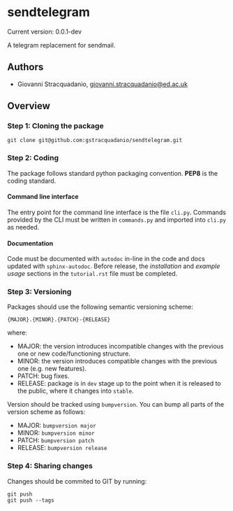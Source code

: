 # sendtelegram

Current version: 0.0.1-dev

A telegram replacement for sendmail.

## Authors

* Giovanni Stracquadanio, giovanni.stracquadanio@ed.ac.uk

## Overview

### Step 1: Cloning the package

    git clone git@github.com:gstracquadanio/sendtelegram.git

### Step 2: Coding
The package follows standard python packaging convention.
**PEP8** is the coding standard.

#### Command line interface
The entry point for the command line interface is the file `cli.py`.
Commands provided by the CLI must be written in `commands.py` and imported into `cli.py` as needed.

#### Documentation
Code must be documented with `autodoc` in-line in the code and docs updated with `sphinx-autodoc`.
Before release, the *installation* and *example usage* sections in the `tutorial.rst` file must be completed.

### Step 3: Versioning
Packages should use the following semantic versioning scheme:
```
{MAJOR}.{MINOR}.{PATCH}-{RELEASE}
```
where:
- MAJOR: the version introduces incompatible changes with the previous one or new code/functioning structure.
- MINOR: the version introduces compatible changes with the previous one (e.g. new features).
- PATCH: bug fixes.
- RELEASE: package is in `dev` stage up to the point when it is released to the public, where it changes into `stable`.

Version should be tracked using `bumpversion`. You can bump all parts of the version scheme as follows:

- MAJOR: `bumpversion major`
- MINOR: `bumpversion minor`
- PATCH: `bumpversion patch`
- RELEASE: `bumpversion release`

### Step 4: Sharing changes
Changes should be commited to GIT by running:
```
git push
git push --tags
```

